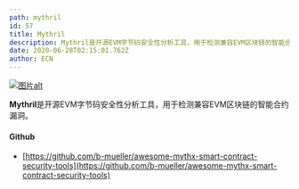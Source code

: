 ```yaml
---
path: mythril
id: 57
title: Mythril
description: Mythril是开源EVM字节码安全性分析工具，用于检测兼容EVM区块链的智能合约漏洞。
date: 2020-06-28T02:15:01.762Z
author: ECN
---
```




[![&#x56FE;&#x7247;alt](https://cdn.publish0x.com/prod/fs/images/e79ddf04d756df87f8a7221110644565d1ebe2fbbe838302a2cab88f77287b2f.png)](https://github.com/ConsenSys/mythril)

**Mythril**是开源EVM字节码安全性分析工具，用于检测兼容EVM区块链的智能合约漏洞。



#### Github

* [https://github.com/b-mueller/awesome-mythx-smart-contract-security-tools](https://github.com/b-mueller/awesome-mythx-smart-contract-security-tools)


